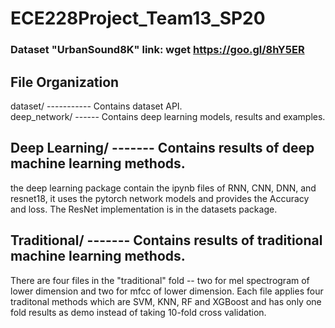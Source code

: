 # ECE228Project_Team13_SP20

### Dataset "UrbanSound8K" link: wget https://goo.gl/8hY5ER


## File Organization
dataset/ ----------- Contains dataset API.<br>
deep_network/ ------ Contains deep learning models, results and examples.<br>


## Deep Learning/ ------- Contains results of deep machine learning methods.<br>
the deep learning package contain the ipynb files of RNN, CNN, DNN, and resnet18, it uses the pytorch network models and provides the Accuracy and loss. The ResNet implementation is in the datasets package.

## Traditional/ ------- Contains results of traditional machine learning methods.<br>
There are four files in the "traditional" fold -- two for mel spectrogram of lower dimension and two for mfcc of lower dimension. Each file applies four traditonal methods which are SVM, KNN, RF and XGBoost and has only one fold results as demo instead of taking 10-fold cross validation.

